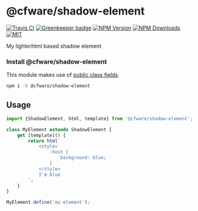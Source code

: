 # @cfware/shadow-element

[![Travis CI][travis-image]][travis-url]
[![Greenkeeper badge][gk-image]](https://greenkeeper.io/)
[![NPM Version][npm-image]][npm-url]
[![NPM Downloads][downloads-image]][downloads-url]
[![MIT][license-image]](LICENSE)

My lighterhtml based shadow element

### Install @cfware/shadow-element

This module makes use of [public class fields].

```sh
npm i -D @cfware/shadow-element
```

## Usage

```js
import {ShadowElement, html, template} from '@cfware/shadow-element';

class MyElement extends ShadowElement {
	get [template]() {
		return html`
			<style>
				:host {
					background: blue;
				}
			</style>
			I'm blue
		`;
	}
}

MyElement.define('my-element');
```

[npm-image]: https://img.shields.io/npm/v/@cfware/shadow-element.svg
[npm-url]: https://npmjs.org/package/@cfware/shadow-element
[travis-image]: https://travis-ci.org/cfware/shadow-element.svg?branch=master
[travis-url]: https://travis-ci.org/cfware/shadow-element
[gk-image]: https://badges.greenkeeper.io/cfware/shadow-element.svg
[downloads-image]: https://img.shields.io/npm/dm/@cfware/shadow-element.svg
[downloads-url]: https://npmjs.org/package/@cfware/shadow-element
[license-image]: https://img.shields.io/npm/l/@cfware/shadow-element.svg

[public class fields]: https://github.com/tc39/proposal-class-fields#readme
